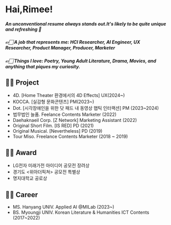 # Hai,Rimee!
##### An unconventional resume always stands out.It's likely to be quite unique and refreshing 💙
##### 👉🏻 A job that represents me: HCI Researcher, AI Engineer, UX Researcher, Product Manager, Producer, Marketer
##### 👉🏻 Things I love: Poetry, Young Adult Literature, Drama, Movies, and anything that piques my curiosity.


## 🤚🏻 Project
- 4D. [Home Theater 환경에서의 4D Effects] UX(2024~)
- KOCCA. [실감형 문화콘텐츠] PM(2023~)
- Dot. [시각장애인을 위한 닷 패드 내 동영상 햅틱 인터랙션] PM (2023~2024)
- 법무법인 늘품. Feelance Contents Marketer (2022)
- Daehaknaeil Corp. [Z Network] Marketing Assistant (2022)
- Original Short Film. [IS RED] PD (2021)
- Original Musical. [Nevertheless] PD (2019)
- Tour Miso. Freelance Contents Marketer (2018 ~ 2019)


## 🤚🏻 Award
- LG전자 미래가전 아이디어 공모전 장려상
- 경기도 <위아더픽쳐> 공모전 특별상
- 명지대학교 공로상


## 🤚🏻 Career
- MS. Hanyang UNIV. Applied AI @MILab (2023~)
- BS. Myoungji UNIV. Korean Literature & Humanities ICT Contents (2017~2022)
